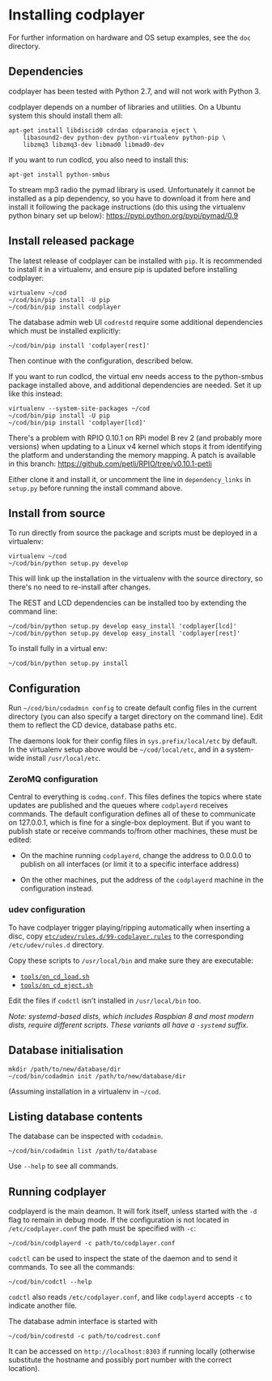 Installing codplayer
====================

For further information on hardware and OS setup examples, see
the `doc` directory.

Dependencies
------------

codplayer has been tested with Python 2.7, and will not work with
Python 3. 

codplayer depends on a number of libraries and utilities.  On a Ubuntu
system this should install them all:

    apt-get install libdiscid0 cdrdao cdparanoia eject \
        libasound2-dev python-dev python-virtualenv python-pip \
        libzmq3 libzmq3-dev libmad0 libmad0-dev

If you want to run codlcd, you also need to install this:

    apt-get install python-smbus

To stream mp3 radio the pymad library is used.  Unfortunately it
cannot be installed as a pip dependency, so you have to download it
from here and install it following the package instructions (do this
using the virtualenv python binary set up below):
https://pypi.python.org/pypi/pymad/0.9

Install released package
------------------------

The latest release of codplayer can be installed with `pip`.  It is
recommended to install it in a virtualenv, and ensure pip is updated
before installing codplayer:

    virtualenv ~/cod
    ~/cod/bin/pip install -U pip
    ~/cod/bin/pip install codplayer

The database admin web UI `codrestd` require some additional
dependencies which must be installed explicitly:

    ~/cod/bin/pip install 'codplayer[rest]'

Then continue with the configuration, described below.

If you want to run codlcd, the virtual env needs access to the
python-smbus package installed above, and additional dependencies are
needed.  Set it up like this instead:

    virtualenv --system-site-packages ~/cod
    ~/cod/bin/pip install -U pip
    ~/cod/bin/pip install 'codplayer[lcd]'

There's a problem with RPIO 0.10.1 on RPi model B rev 2 (and probably
more versions) when updating to a Linux v4 kernel which stops it from
identifying the platform and understanding the memory mapping.  A
patch is available in this branch:
https://github.com/petli/RPIO/tree/v0.10.1-petli

Either clone it and install it, or uncomment the line in
`dependency_links` in `setup.py` before running the install command
above.


Install from source
-------------------

To run directly from source the package and scripts must be deployed
in a virtualenv:

    virtualenv ~/cod
    ~/cod/bin/python setup.py develop

This will link up the installation in the virtualenv with the source
directory, so there's no need to re-install after changes.

The REST and LCD dependencies can be installed too by extending the command
line:

    ~/cod/bin/python setup.py develop easy_install 'codplayer[lcd]'
    ~/cod/bin/python setup.py develop easy_install 'codplayer[rest]'

To install fully in a virtual env:

    ~/cod/bin/python setup.py install


Configuration
-------------

Run `~/cod/bin/codadmin config` to create default config files in the
current directory (you can also specify a target directory on the
command line).  Edit them to reflect the CD device, database paths
etc.

The daemons look for their config files in `sys.prefix/local/etc` by
default.  In the virtualenv setup above would be `~/cod/local/etc`,
and in a system-wide install `/usr/local/etc`.


### ZeroMQ configuration

Central to everything is `codmq.conf`.  This files defines the topics
where state updates are published and the queues where `codplayerd`
receives commands.  The default configuration defines all of these to
communicate on 127.0.0.1, which is fine for a single-box deployment.
But if you want to publish state or receive commands to/from other
machines, these must be edited:

* On the machine running `codplayerd`, change the address to 0.0.0.0 to
  publish on all interfaces (or limit it to a specific interface
  address)

* On the other machines, put the address of the `codplayerd` machine
  in the configuration instead.


### udev configuration

To have codplayer trigger playing/ripping automatically when inserting
a disc, copy
[`etc/udev/rules.d/99-codplayer.rules`](https://github.com/petli/codplayer/blob/master/etc/udev/rules.d/99-codplayer.rules)
to the corresponding `/etc/udev/rules.d` directory.

Copy these scripts to `/usr/local/bin` and make sure they are executable:
* [`tools/on_cd_load.sh`](https://github.com/petli/codplayer/blob/master/tools/on_cd_load.sh)
* [`tools/on_cd_eject.sh`](https://github.com/petli/codplayer/blob/master/tools/on_cd_eject.sh)

Edit the files if `codctl` isn't installed in `/usr/local/bin` too.

*Note: systemd-based dists, which includes Raspbian 8 and most modern
dists, require different scripts.  These variants all have a
`-systemd` suffix.*


Database initialisation
-----------------------

    mkdir /path/to/new/database/dir
    ~/cod/bin/codadmin init /path/to/new/database/dir

(Assuming installation in a virtualenv in `~/cod`.


Listing database contents
-------------------------

The database can be inspected with `codadmin`.

    ~/cod/bin/codadmin list /path/to/database

Use `--help` to see all commands.


Running codplayer
-----------------

codplayerd is the main deamon.  It will fork itself, unless started
with the `-d` flag to remain in debug mode.  If the configuration is
not located in `/etc/codplayer.conf` the path must be specified with
`-c`:

    ~/cod/bin/codplayerd -c path/to/codplayer.conf

`codctl` can be used to inspect the state of the daemon and to send it
commands.  To see all the commands:

    ~/cod/bin/codctl --help

`codctl` also reads `/etc/codplayer.conf`, and like `codplayerd`
accepts `-c` to indicate another file.


The database admin interface is started with

    ~/cod/bin/codrestd -c path/to/codrest.conf

It can be accessed on `http://localhost:8303` if running locally
(otherwise substitute the hostname and possibly port number with the
correct location).
